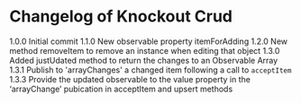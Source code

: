 # Changelog of Knockout Crud

1.0.0 Initial commit
1.1.0 New observable property itemForAdding
1.2.0 New method removeItem to remove an instance when editing that object
1.3.0 Added justUdated method to return the changes to an Observable Array
1.3.1 Publish to 'arrayChanges' a changed item following a call to `acceptItem`
1.3.3 Provide the updated observable to the value property in the ‘arrayChange’ pubication in acceptItem and upsert methods